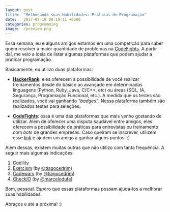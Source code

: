 ```yaml
---
layout: post
title:  "Melhorando suas Habilidades: Práticas de Programação"
date:   2017-07-18 00:10:11 +0300
categories: programming
image:  /preview.png
---
```


Essa semana, eu e alguns amigos estamos em uma competição para saber quem resolver a maior quantidade de problemas na [CodeFights](https://codefights.com/signup/fGHtgqJBK8jhPDxoT/main). A partir daí, me veio a ideia de listar algumas plataformas que podem ajudar a praticar programação.

Basicamente, eu utilizo duas plataformas:

* **[HackerRank](https://www.hackerrank.com)**: eles oferecem a possibilidade de você realizar treinamentos desde do básico ao avançado em determinadas linguagens (Python, Ruby, Java, C/C++, etc) ou áreas (SQL, IA, Segurança, Programação Funcional, etc.). A medida que os testes são realizados, você vai ganhando *“badges”*. Nessa plataforma também são realizados testes para seleções.

* **[CodeFights](https://codefights.com/signup/fGHtgqJBK8jhPDxoT/main)**: essa é uma das plataformas que mais venho gostando de utilizar. Além de oferecer uma disputa saudável entre amigos, eles oferecem a possibilidade de práticas para entrevistas ou treinamento com *bots* de grandes empresas. Caso queiram se inscrever, utilizem esse [link](https://codefights.com/signup/fGHtgqJBK8jhPDxoT/main) e ajudem um amigo a ganhar alguns pontos. :)

Além dessas, existem muitas outras que não utilizo com tanta frequência. A seguir mais algumas indicações:

1.	[Codility](https://codility.com/)
2.	[Exercism](http://www.exercism.io/) (by [@tiagocedrim](https://github.com/tiagocedrim))
3.	[Codewars](https://www.codewars.com/) (by [@tiagocedrim](https://github.com/tiagocedrim))
4.	[CheckIO](https://checkio.org/) (by [@marcelodufe](https://github.com/marcelodufe))

Bom, pessoal. Espero que essas plataformas possam ajudá-los a melhorar suas habilidades.

Abraços e até a próxima! :)
